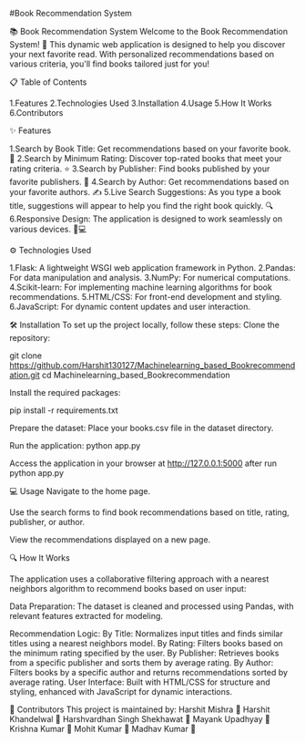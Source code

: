 #Book Recommendation System 

📚 Book Recommendation System
Welcome to the Book Recommendation System! 🌟 This dynamic web application is designed to help you discover your next favorite read. With personalized recommendations based on various criteria, you'll find books tailored just for you!

📋 Table of Contents

1.Features
2.Technologies Used
3.Installation
4.Usage
5.How It Works
6.Contributors

✨ Features

1.Search by Book Title: Get recommendations based on your favorite book. 📖
2.Search by Minimum Rating: Discover top-rated books that meet your rating criteria. ⭐
3.Search by Publisher: Find books published by your favorite publishers. 🏢
4.Search by Author: Get recommendations based on your favorite authors. ✍️
5.Live Search Suggestions: As you type a book title, suggestions will appear to help you find the right book quickly. 🔍
6.Responsive Design: The application is designed to work seamlessly on various devices. 📱💻

⚙️ Technologies Used

1.Flask: A lightweight WSGI web application framework in Python.
2.Pandas: For data manipulation and analysis.
3.NumPy: For numerical computations.
4.Scikit-learn: For implementing machine learning algorithms for book recommendations.
5.HTML/CSS: For front-end development and styling.
6.JavaScript: For dynamic content updates and user interaction.

🛠️ Installation
To set up the project locally, follow these steps:
Clone the repository:

git clone https://github.com/Harshit130127/Machinelearning_based_Bookrecommendation.git
cd Machinelearning_based_Bookrecommendation

Install the required packages:

pip install -r requirements.txt

Prepare the dataset:
Place your books.csv file in the dataset directory.

Run the application:
python app.py

Access the application in your browser at http://127.0.0.1:5000 after run python app.py

💻 Usage
Navigate to the home page.

Use the search forms to find book recommendations based on title, rating, publisher, or author.

View the recommendations displayed on a new page.

🔍 How It Works

The application uses a collaborative filtering approach with a nearest neighbors algorithm to recommend books based on user input:

Data Preparation: The dataset is cleaned and processed using Pandas, with relevant features extracted for modeling.

Recommendation Logic:
By Title: Normalizes input titles and finds similar titles using a nearest neighbors model.
By Rating: Filters books based on the minimum rating specified by the user.
By Publisher: Retrieves books from a specific publisher and sorts them by average rating.
By Author: Filters books by a specific author and returns recommendations sorted by average rating.
User Interface: Built with HTML/CSS for structure and styling, enhanced with JavaScript for dynamic interactions.

🤝 Contributors
This project is maintained by:
Harshit Mishra 👤
Harshit Khandelwal 👤
Harshvardhan Singh Shekhawat 👤
Mayank Upadhyay 👤
Krishna Kumar 👤
Mohit Kumar 👤
Madhav Kumar 👤
